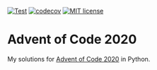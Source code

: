 [![Test](https://github.com/daniel-stockhausen/adventofcode2020/workflows/Test/badge.svg)](https://github.com/daniel-stockhausen/adventofcode2020/actions?query=workflow%3ATest)
[![codecov](https://codecov.io/gh/daniel-stockhausen/adventofcode2020/branch/main/graph/badge.svg?token=QWH1OUP74H)](https://codecov.io/gh/daniel-stockhausen/adventofcode2020)
[![MIT license](https://img.shields.io/badge/License-MIT-blue.svg)](https://lbesson.mit-license.org/)

# Advent of Code 2020
My solutions for [Advent of Code 2020](https://adventofcode.com/2020) in Python.
